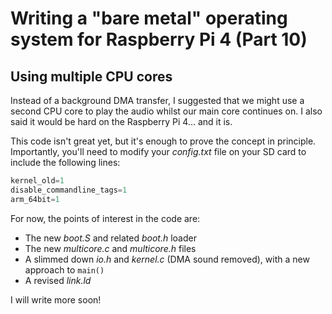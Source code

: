 Writing a "bare metal" operating system for Raspberry Pi 4 (Part 10)
====================================================================

Using multiple CPU cores
------------------------
Instead of a background DMA transfer, I suggested that we might use a second CPU core to play the audio whilst our main core continues on. I also said it would be hard on the Raspberry Pi 4... and it is.

This code isn't great yet, but it's enough to prove the concept in principle. Importantly, you'll need to modify your _config.txt_ file on your SD card to include the following lines:

```c
kernel_old=1
disable_commandline_tags=1
arm_64bit=1
```

For now, the points of interest in the code are:

 * The new _boot.S_ and related _boot.h_ loader
 * The new _multicore.c_ and _multicore.h_ files
 * A slimmed down _io.h_ and _kernel.c_ (DMA sound removed), with a new approach to `main()`
 * A revised _link.ld_

I will write more soon!
